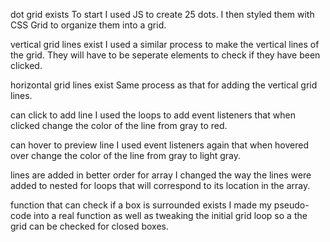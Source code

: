 dot grid exists
To start I used JS to create 25 dots. I then styled them with CSS Grid to organize them into a grid.

vertical grid lines exist
I used a similar process to make the vertical lines of the grid. They will have to be seperate elements to check if they have been clicked.

horizontal grid lines exist
Same process as that for adding the vertical grid lines. 

can click to add line
I used the loops to add event listeners that when clicked change the color of the line from gray to red.

can hover to preview line
I used event listeners again that when hovered over change the color of the line from gray to light gray.

lines are added in better order for array
I changed the way the lines were added to nested for loops that will correspond to its location in the array.

function that can check if a box is surrounded exists
I made my pseudo-code into a real function as well as tweaking the initial grid loop so a the grid can be checked for closed boxes.